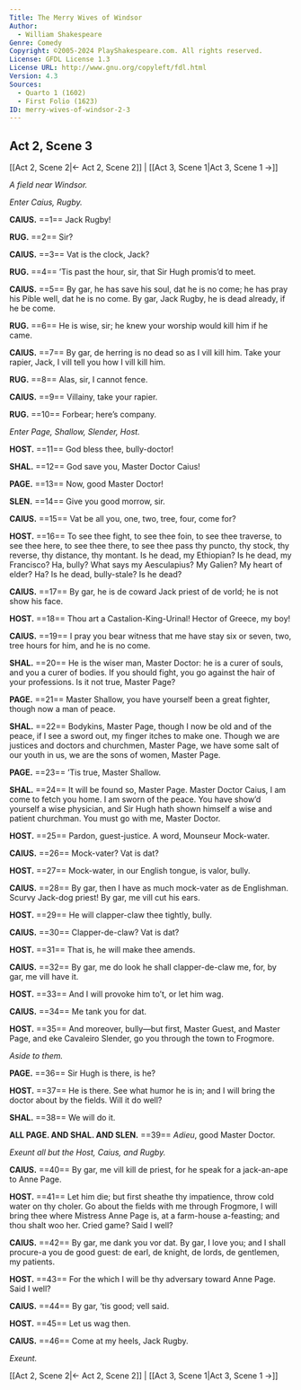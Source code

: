 ```yaml
---
Title: The Merry Wives of Windsor
Author: 
  - William Shakespeare
Genre: Comedy
Copyright: ©2005-2024 PlayShakespeare.com. All rights reserved.
License: GFDL License 1.3
License URL: http://www.gnu.org/copyleft/fdl.html
Version: 4.3
Sources:
  - Quarto 1 (1602)
  - First Folio (1623)
ID: merry-wives-of-windsor-2-3
---
```


## Act 2, Scene 3
[[Act 2, Scene 2|← Act 2, Scene 2]] | [[Act 3, Scene 1|Act 3, Scene 1 →]]

*A field near Windsor.*

*Enter Caius, Rugby.*

**CAIUS.**
==1== Jack Rugby!

**RUG.**
==2== Sir?

**CAIUS.**
==3== Vat is the clock, Jack?

**RUG.**
==4== ’Tis past the hour, sir, that Sir Hugh promis’d to meet.

**CAIUS.**
==5== By gar, he has save his soul, dat he is no come; he has pray his Pible well, dat he is no come. By gar, Jack Rugby, he is dead already, if he be come.

**RUG.**
==6== He is wise, sir; he knew your worship would kill him if he came.

**CAIUS.**
==7== By gar, de herring is no dead so as I vill kill him. Take your rapier, Jack, I vill tell you how I vill kill him.

**RUG.**
==8== Alas, sir, I cannot fence.

**CAIUS.**
==9== Villainy, take your rapier.

**RUG.**
==10== Forbear; here’s company.

*Enter Page, Shallow, Slender, Host.*

**HOST.**
==11== God bless thee, bully-doctor!

**SHAL.**
==12== God save you, Master Doctor Caius!

**PAGE.**
==13== Now, good Master Doctor!

**SLEN.**
==14== Give you good morrow, sir.

**CAIUS.**
==15== Vat be all you, one, two, tree, four, come for?

**HOST.**
==16== To see thee fight, to see thee foin, to see thee traverse, to see thee here, to see thee there, to see thee pass thy puncto, thy stock, thy reverse, thy distance, thy montant. Is he dead, my Ethiopian? Is he dead, my Francisco? Ha, bully? What says my Aesculapius? My Galien? My heart of elder? Ha? Is he dead, bully-stale? Is he dead?

**CAIUS.**
==17== By gar, he is de coward Jack priest of de vorld; he is not show his face.

**HOST.**
==18== Thou art a Castalion-King-Urinal! Hector of Greece, my boy!

**CAIUS.**
==19== I pray you bear witness that me have stay six or seven, two, tree hours for him, and he is no come.

**SHAL.**
==20== He is the wiser man, Master Doctor: he is a curer of souls, and you a curer of bodies. If you should fight, you go against the hair of your professions. Is it not true, Master Page?

**PAGE.**
==21== Master Shallow, you have yourself been a great fighter, though now a man of peace.

**SHAL.**
==22== Bodykins, Master Page, though I now be old and of the peace, if I see a sword out, my finger itches to make one. Though we are justices and doctors and churchmen, Master Page, we have some salt of our youth in us, we are the sons of women, Master Page.

**PAGE.**
==23== ’Tis true, Master Shallow.

**SHAL.**
==24== It will be found so, Master Page. Master Doctor Caius, I am come to fetch you home. I am sworn of the peace. You have show’d yourself a wise physician, and Sir Hugh hath shown himself a wise and patient churchman. You must go with me, Master Doctor.

**HOST.**
==25== Pardon, guest-justice. A word, Mounseur Mock-water.

**CAIUS.**
==26== Mock-vater? Vat is dat?

**HOST.**
==27== Mock-water, in our English tongue, is valor, bully.

**CAIUS.**
==28== By gar, then I have as much mock-vater as de Englishman. Scurvy Jack-dog priest! By gar, me vill cut his ears.

**HOST.**
==29== He will clapper-claw thee tightly, bully.

**CAIUS.**
==30== Clapper-de-claw? Vat is dat?

**HOST.**
==31== That is, he will make thee amends.

**CAIUS.**
==32== By gar, me do look he shall clapper-de-claw me, for, by gar, me vill have it.

**HOST.**
==33== And I will provoke him to’t, or let him wag.

**CAIUS.**
==34== Me tank you for dat.

**HOST.**
==35== And moreover, bully—but first, Master Guest, and Master Page, and eke Cavaleiro Slender, go you through the town to Frogmore.

*Aside to them.*

**PAGE.**
==36== Sir Hugh is there, is he?

**HOST.**
==37== He is there. See what humor he is in; and I will bring the doctor about by the fields. Will it do well?

**SHAL.**
==38== We will do it.

**ALL PAGE. AND SHAL. AND SLEN.**
==39== *Adieu*, good Master Doctor.

*Exeunt all but the Host, Caius, and Rugby.*

**CAIUS.**
==40== By gar, me vill kill de priest, for he speak for a jack-an-ape to Anne Page.

**HOST.**
==41== Let him die; but first sheathe thy impatience, throw cold water on thy choler. Go about the fields with me through Frogmore, I will bring thee where Mistress Anne Page is, at a farm-house a-feasting; and thou shalt woo her. Cried game? Said I well?

**CAIUS.**
==42== By gar, me dank you vor dat. By gar, I love you; and I shall procure-a you de good guest: de earl, de knight, de lords, de gentlemen, my patients.

**HOST.**
==43== For the which I will be thy adversary toward Anne Page. Said I well?

**CAIUS.**
==44== By gar, ’tis good; vell said.

**HOST.**
==45== Let us wag then.

**CAIUS.**
==46== Come at my heels, Jack Rugby.

*Exeunt.*

[[Act 2, Scene 2|← Act 2, Scene 2]] | [[Act 3, Scene 1|Act 3, Scene 1 →]]